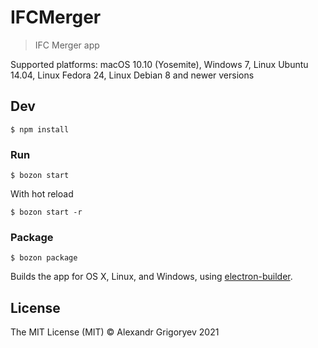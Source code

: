 # IFCMerger

> IFC Merger app

Supported platforms: macOS 10.10 (Yosemite), Windows 7, Linux Ubuntu 14.04, Linux Fedora 24, Linux Debian 8 and newer versions


## Dev

```
$ npm install
```

### Run

```
$ bozon start
```

With hot reload

```
$ bozon start -r
```

### Package

```
$ bozon package
```

Builds the app for OS X, Linux, and Windows, using [electron-builder](https://github.com/electron-userland/electron-builder).


## License

The MIT License (MIT) © Alexandr Grigoryev 2021
